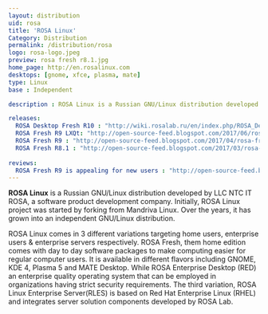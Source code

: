 ```yaml
---
layout: distribution
uid: rosa
title: 'ROSA Linux'
Category: Distribution
permalink: /distribution/rosa
logo: rosa-logo.jpeg
preview: rosa fresh r8.1.jpg
home_page: http://en.rosalinux.com
desktops: [gnome, xfce, plasma, mate]
type: Linux
base : Independent

description : ROSA Linux is a Russian GNU/Linux distribution developed by LLC NTC IT ROSA, a software product development company. Stories and udpates on ROSA Linux

releases:
  ROSA Desktop Fresh R10 : "http://wiki.rosalab.ru/en/index.php/ROSA_Desktop_Fresh_R10"
  ROSA Fresh R9 LXQt: "http://open-source-feed.blogspot.com/2017/06/rosa-fresh-r9-lxqt-released-it-can.html"
  ROSA Fresh R9 : "http://open-source-feed.blogspot.com/2017/04/rosa-fresh-r9-released-it-will-be.html"
  ROSA Fresh R8.1 : "http://open-source-feed.blogspot.com/2017/03/rosa-fresh-r81-released-latest.html"
  
reviews:
  ROSA Fresh R9 is appealing for new users : "http://open-source-feed.blogspot.com/2017/05/rosa-fresh-r9-is-good-operating-system.html"
---
```


**ROSA Linux** is a Russian GNU/Linux distribution developed by LLC NTC IT ROSA, a software product development company. Initially, ROSA Linux project was started by forking from Mandriva Linux. Over the years, it has grown into an independent GNU/Linux distribution.

ROSA Linux comes in 3 different variations targeting home users, enterprise users & enterprise servers respectively. ROSA Fresh, them home edition comes with day to day software packages to make computing easier for regular computer users. It is available in different flavors including GNOME, KDE 4, Plasma 5 and MATE Desktop. While ROSA Enterprise Desktop (RED) an enterprise quality operating system that can be employed in organizations having strict security requirements. The third variation, ROSA Linux Enterprise Server(RLES) is based on Red Hat Enterprise Linux (RHEL) and integrates server solution components developed by ROSA Lab.
